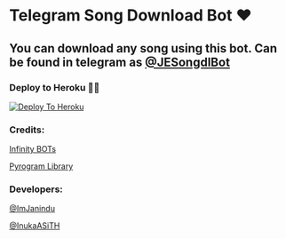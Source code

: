 # Telegram Song Download Bot ❤

## You can download any song using this bot. Can be found in telegram as [@JESongdlBot](https://t.me/JESongdlBot)

### Deploy to Heroku 🏃‍♂

[![Deploy To Heroku](https://www.herokucdn.com/deploy/button.svg)](https://heroku.com/deploy?template=https://github.com/ImJanindu/Songdl-tgbot)

### Credits:

[Infinity BOTs](https://t.me/Infinity_BOTs)

[Pyrogram Library](https://github.com/pyrogram/pyrogram)

### Developers:

[@ImJanindu](https://t.me/ImJanindu)

[@InukaASiTH](https://t.me/InukaASiTH)
